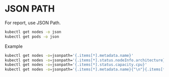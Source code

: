 # JSON PATH

For report, use JSON Path.

```bash
kubectl get nodes -o json
kubectl get pods -o json
```

Example

```bash
kubectl get nodes -o=jsonpath='{.items[*].metadata.name}'
kubectl get nodes -o=jsonpath='{.items[*].status.nodeInfo.architecture}'
kubectl get nodes -o=jsonpath='{.items[*].status.capacity.cpu}'
kubectl get nodes -o=jsonpath='{.items[*].metadata.name}{"\n"}{.items[*].status.capacity.cpu}'
```
